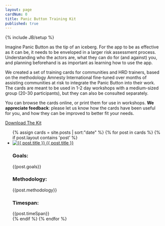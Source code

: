 ```yaml
---
layout: page
cardNum: 0
title: Panic Button Training Kit
published: true
---
```


<div id="hp" markdown="1">
{% include JB/setup %}

Imagine Panic Button as the tip of an iceberg. For the app to be as effective as it can be, it needs to be enveloped in a larger risk assessment process. Understanding who the actors are, what they can do for (and against) you, and planning beforehand is as important as learning how to use the app.

We created a set of training cards for communities and HRD trainers, based on the methodology Amnesty International fine-tuned over months of assisting communities at risk to integrate the Panic Button into their work. The cards are meant to be used in 1-2 day workshops with a medium-sized group (20-30 participants), but they can also be consulted separately.

You can browse the cards online, or print them for use in workshops. **We appreciate feedback**: please let us know how the cards have been useful for you, and how they can be improved to better fit your needs.

<a href="{{ BASE_PATH }}/pdf/training-kit-cards-10.12.2014.zip" class="btn btn-default">Download The Kit</a>

<ul class="cards container">
  {% assign cards = site.posts | sort:"date" %}
  {% for post in cards %}
    {% if post.layout contains 'post' %}
      <li class="row">
        <div class="cover col-sm-2">
          <a href="{{ BASE_PATH }}{{ post.url }}">
            <img src="{{ BASE_PATH }}/assets/img/{{ post.cardNum }}_thumb.png" alt="{{ post.title }}">
            {{ post.title }}
          </a>
        </div>
        <div class="card-meta col-sm-7">
          <div class="goals">
            <h3>Goals:</h3>
            {{post.goals}}
          </div>
          <div class="methodology">
            <h3>Methodology:</h3>
            {{post.methodology}}
          </div>
        </div>
        <div class="timespan col-sm-3">
          <h3>Timespan:</h3>
          {{post.timeSpan}}
        </div>
      </li>
    {% endif %}
  {% endfor %}
</ul>

</div>